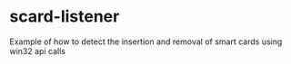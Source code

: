# scard-listener
Example of how to detect the insertion and removal of smart cards using win32 api calls
